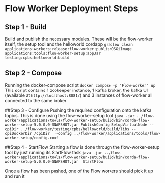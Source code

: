# Flow Worker Deployment Steps

## Step 1 - Build
Build and publish the necessary modules. These will be the flow-worker itself, the setup tool and the helloworld cordapp
`gradlew clean applications:workers:release:flow-worker:publishOSGiImage applications:tools:flow-worker-setup:appJar testing:cpbs:helloworld:build`

## Step 2 - Compose
Running the docker-compose script
`docker compose -p "Flow-worker" up`
This script contains 1 zookeeper instance, 1 kafka broker, the kafka UI (available at `http://localhost:8081/`) and 3 instances
of flow-worker all connected to the same broker

##Step 3 - Configure
Pushing the required configuration onto the kafka topics. This is done using the flow-worker-setup tool
`java -jar ../flow-worker/applications/tools/flow-worker-setup/build/bin/corda-flow-worker-setup-5.0.0.0-SNAPSHOT.jar PublishConfig SetupVirtualNode --cpiDir ../flow-worker/testing/cpbs/helloworld/build/libs --cpiDockerDir /cpiDir  --config ../flow-worker/applications/tools/flow-worker-setup/config.conf`

##Step 4 - StartFlow
Starting a flow is done through the flow-worker-setup tool by just running its StartFlow task
`java -jar ../flow-worker/applications/tools/flow-worker-setup/build/bin/corda-flow-worker-setup-5.0.0.0-SNAPSHOT.jar  StartFlow`

Once a flow has been pushed, one of the Flow workers should pick it up and run it